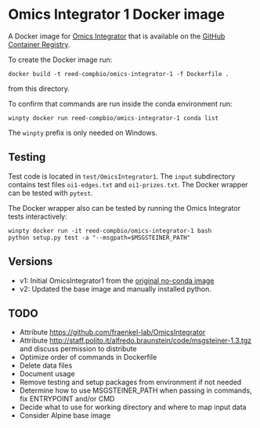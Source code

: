 # Omics Integrator 1 Docker image

A Docker image for [Omics Integrator](https://github.com/fraenkel-lab/OmicsIntegrator) that is available on the [GitHub Container Registry](https://github.com/orgs/Reed-CompBio/packages/container/package/omics-integrator-1).

To create the Docker image run:
```
docker build -t reed-compbio/omics-integrator-1 -f Dockerfile .
```
from this directory.

To confirm that commands are run inside the conda environment run:
```
winpty docker run reed-compbio/omics-integrator-1 conda list
```
The `winpty` prefix is only needed on Windows.

## Testing
Test code is located in `test/OmicsIntegrator1`.
The `input` subdirectory contains test files `oi1-edges.txt` and `oi1-prizes.txt`.
The Docker wrapper can be tested with `pytest`.

The Docker wrapper also can be tested by running the Omics Integrator tests interactively:
```
winpty docker run -it reed-compbio/omics-integrator-1 bash
python setup.py test -a "--msgpath=$MSGSTEINER_PATH"
```

## Versions

- v1: Initial OmicsIntegrator1 from the [original no-conda image](https://github.com/Reed-CompBio/spras/blob/fad9fbf782ae0bd1e0cf660b7ef2a2d61df41cf5/docker-wrappers/OmicsIntegrator1/Dockerfile_no_conda)
- v2: Updated the base image and manually installed python.

## TODO
- Attribute https://github.com/fraenkel-lab/OmicsIntegrator
- Attribute http://staff.polito.it/alfredo.braunstein/code/msgsteiner-1.3.tgz and discuss permission to distribute
- Optimize order of commands in Dockerfile
- Delete data files
- Document usage
- Remove testing and setup packages from environment if not needed
- Determine how to use MSGSTEINER_PATH when passing in commands, fix ENTRYPOINT and/or CMD
- Decide what to use for working directory and where to map input data
- Consider Alpine base image
